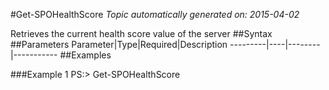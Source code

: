 #Get-SPOHealthScore
*Topic automatically generated on: 2015-04-02*

Retrieves the current health score value of the server
##Syntax
##Parameters
Parameter|Type|Required|Description
---------|----|--------|-----------
##Examples

###Example 1
    PS:> Get-SPOHealthScore

